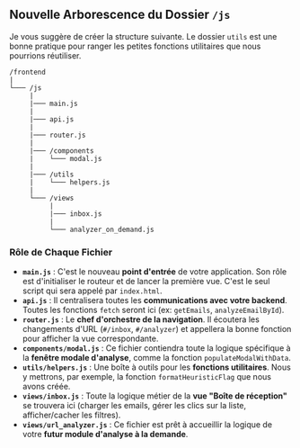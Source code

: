 ## Nouvelle Arborescence du Dossier `/js`

Je vous suggère de créer la structure suivante. Le dossier `utils` est une bonne pratique pour ranger les petites fonctions utilitaires que nous pourrions réutiliser.

```
/frontend
|
└─── /js
     |
     |─── main.js   
     |
     |─── api.js
     |
     |─── router.js
     |
     |─── /components
     |    └─── modal.js
     |
     |─── /utils
     |    └─── helpers.js
     |
     └─── /views
          |
          |─── inbox.js
          |
          └─── analyzer_on_demand.js
```

### Rôle de Chaque Fichier

  * **`main.js`** : C'est le nouveau **point d'entrée** de votre application. Son rôle est d'initialiser le routeur et de lancer la première vue. C'est le seul script qui sera appelé par `index.html`.
  * **`api.js`** : Il centralisera toutes les **communications avec votre backend**. Toutes les fonctions `fetch` seront ici (ex: `getEmails`, `analyzeEmailById`).
  * **`router.js`** : Le **chef d'orchestre de la navigation**. Il écoutera les changements d'URL (`#/inbox`, `#/analyzer`) et appellera la bonne fonction pour afficher la vue correspondante.
  * **`components/modal.js`** : Ce fichier contiendra toute la logique spécifique à la **fenêtre modale d'analyse**, comme la fonction `populateModalWithData`.
  * **`utils/helpers.js`** : Une boîte à outils pour les **fonctions utilitaires**. Nous y mettrons, par exemple, la fonction `formatHeuristicFlag` que nous avons créée.
  * **`views/inbox.js`** : Toute la logique métier de la **vue "Boîte de réception"** se trouvera ici (charger les emails, gérer les clics sur la liste, afficher/cacher les filtres).
  * **`views/url_analyzer.js`** : Ce fichier est prêt à accueillir la logique de votre **futur module d'analyse à la demande**.